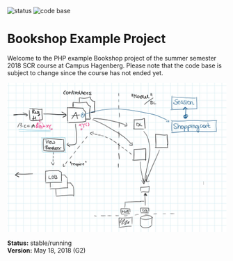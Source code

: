 <p>
    <img src="https://img.shields.io/badge/status-stable-brightgreen.svg" alt="status">
    <img src="https://img.shields.io/badge/code_base-changing-orange.svg" alt="code base">
</p>

# Bookshop Example Project

Welcome to the PHP example Bookshop project of the summer semester 2018 SCR 
course at Campus Hagenberg. Please note that the code base is subject to change 
since the course has not ended yet.

![Architecture](architecture.jpg)

**Status:** stable/running<br>
**Version:** May 18, 2018 (G2)